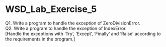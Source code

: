 # WSD_Lab_Exercise_5
 Q1. Write a program to handle the exception of ZeroDivisionError.  
 Q2. Write a program to handle the exception of IndexError.  
[Handle the exceptions with ‘Try’, ‘Except’, ‘Finally’ and ‘Raise’ according to the requirements in the program.]  

